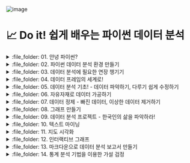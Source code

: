 ![image](https://github.com/sm9199/Python_Data_Analysis_Study/assets/128019851/9687c6c3-2e91-466f-9da9-abae4e090101)


# 📈 Do it! 쉽게 배우는 파이썬 데이터 분석 

<details>
<summary> :file_folder: 01. 안녕 파이썬? </summary>
<div markdown="1">

#### 📌 [01-1 데이터 분석과 파이썬](https://github.com/sm9199/Python_Data_Analysis_Study/blob/main/01.%20안녕%2C%20파이썬%3F/01-1%20데이터%20분석과%20파이썬.md)

#### 📌 [01-2 파이썬이 강력한 데이터 분석 도구인 이유](https://github.com/sm9199/Python_Data_Analysis_Study/blob/main/01.%20안녕%2C%20파이썬%3F/01-2%20파이썬이%20강력한%20데이터%20분석도구인%20이유.md)

</div>
</details>

<details>
<summary> :file_folder: 02. 파이썬 데이터 분석 환경 만들기 </summary>
<div markdown="1">

#### 📌 [02-1 아나콘다로 파이썬과 JupyterLab 설치하기](https://github.com/sm9199/Python_Data_Analysis_Study/blob/main/02.%20파이썬%20데이터%20분석%20환경%20만들기/02-1%20아나콘다로%20파이썬과%20JupyterLab%20설치하기.md)

#### 📌 [02-2 JupyterLab과 설치하기](https://github.com/sm9199/Python_Data_Analysis_Study/blob/main/02.%20파이썬%20데이터%20분석%20환경%20만들기/02-2%20JupyterLab과%20친해지기.md)

</div>
</details>

<details>
<summary> :file_folder: 03. 데이터 분석에 필요한 연장 챙기기 </summary>
<div markdown="1">

#### 📌 [03-1 변하는 수, '변수' 이해하기](https://github.com/sm9199/Python_Data_Analysis_Study/blob/main/03.%20데이터%20분석에%20필요한%20연장%20챙기기/03-1%20변하는%20수,%20'변수'%20이해하기.md)

#### 📌 [03-2 마술 상자 같은 '함수' 이해하기](https://github.com/sm9199/Python_Data_Analysis_Study/blob/main/03.%20데이터%20분석에%20필요한%20연장%20챙기기/03-2%20마술%20상자%20같은%20'함수'%20이해하기.md)

#### 📌 [03-3 함수 꾸러미, '패키지' 이해하기](https://github.com/sm9199/Python_Data_Analysis_Study/blob/main/03.%20데이터%20분석에%20필요한%20연장%20챙기기/03-3%20함수%20꾸러미,%20'패키지'%20이해하기.md)

</div>
</details>

<details>
<summary> :file_folder: 04. 데이터 프레임의 세계로! </summary>
<div markdown="1">

#### 📌 [04-1 데이터 프레임 이해하기 - 데이터는 어떻게 생겼나?](https://github.com/sm9199/Python_Data_Analysis_Study/blob/main/04.%20데이터%20프레임의%20세계로!/04-1%20데이터%20프레임%20이해하기.md)

#### 📌 [04-2 데이터 프레임 만들기 - 시험 성적 데이터를 만들어 보자! - ver.뉴진스](https://github.com/sm9199/Python_Data_Analysis_Study/blob/main/04.%20데이터%20프레임의%20세계로!/04-2%20데이터%20프레임%20만들기.md)

#### 📌 [04-3 외부 데이터 이용하기 - 축적된 시험 성적 데이터를 불러오자!](https://github.com/sm9199/Python_Data_Analysis_Study/blob/main/04.%20데이터%20프레임의%20세계로!/04-3%20외부데이터%20이용하기.md)

#### 📌 [04-4 정리하기](https://github.com/sm9199/Python_Data_Analysis_Study/blob/main/04.%20데이터%20프레임의%20세계로!/04-4%20정리하기.md)

</div>
</details>

<details>
<summary> :file_folder: 05. 데이터 분석 기초! - 데이터 파악하기, 다루기 쉽게 수정하기 </summary>
<div markdown="1">

#### 📌 [05-1 데이터 파악하기](https://github.com/sm9199/Python_Data_Analysis_Study/blob/main/05.%20데이터%20분석%20기초!%20%20-%20데이터%20파악하기%2C%20다루기%20쉽게%20수정하기/05-1%20데이터%20파악하기.md)

#### 📌 [05-2 변수명 바꾸기](https://github.com/sm9199/Python_Data_Analysis_Study/blob/main/05.%20데이터%20분석%20기초!%20%20-%20데이터%20파악하기%2C%20다루기%20쉽게%20수정하기/05-2%20변수명%20바꾸기.md)

#### 📌 [05-3 파생변수 만들기](https://github.com/sm9199/Python_Data_Analysis_Study/blob/main/05.%20데이터%20분석%20기초!%20%20-%20데이터%20파악하기,%20다루기%20쉽게%20수정하기/05-3%20파생변수%20만들기.md)

#### 📌 [05-4 정리하기](https://github.com/sm9199/Python_Data_Analysis_Study/blob/main/05.%20데이터%20분석%20기초!%20%20-%20데이터%20파악하기%2C%20다루기%20쉽게%20수정하기/05-5%20분석%20도전.md)

#### 📌 [05-5 분석 도전](https://github.com/sm9199/Python_Data_Analysis_Study/blob/main/05.%20데이터%20분석%20기초!%20%20-%20데이터%20파악하기%2C%20다루기%20쉽게%20수정하기/05-5%20분석%20도전.md)

</div>
</details>

<details>
<summary> :file_folder: 06. 자유자재로 데이터 가공하기 </summary>
<div markdown="1">

#### 📌 [06-1 데이터 전처리 - 원하는 형태로 데이터 가공하기](https://github.com/sm9199/Python_Data_Analysis_Study/blob/main/06.%20자유자재로%20데이터%20가공하기/06-1%20데이터%20전처리%20-%20원하는%20형태로%20데이터%20가공하기.md)

#### 📌 [06-2 조건에 맞는 데이터만 추출하기](https://github.com/sm9199/Python_Data_Analysis_Study/blob/main/06.%20자유자재로%20데이터%20가공하기/06-2%20조건에%20맞는%20데이터만%20추출하기.md)

#### 📌 [06-3 필요한 변수만 추출하기](https://github.com/sm9199/Python_Data_Analysis_Study/blob/main/06.%20자유자재로%20데이터%20가공하기/06-3%20필요한%20변수만%20추출하기.md)

#### 📌 [06-4 순서대로 정렬하기](https://github.com/sm9199/Python_Data_Analysis_Study/blob/main/06.%20자유자재로%20데이터%20가공하기/06-3%20필요한%20변수만%20추출하기.md)

#### 📌 [06-5 파생변수 추가하기](https://github.com/sm9199/Python_Data_Analysis_Study/blob/main/06.%20자유자재로%20데이터%20가공하기/06-5%20파생변수%20추가하기.md)

#### 📌 [06-6 집단별로 요약하기](https://github.com/sm9199/Python_Data_Analysis_Study/blob/main/06.%20자유자재로%20데이터%20가공하기/06-6%20집단별로%20요약하기.md)

#### 📌 [06-7 데이터 합치기](https://github.com/sm9199/Python_Data_Analysis_Study/blob/main/06.%20자유자재로%20데이터%20가공하기/06-7%20데이터%20합치기.md)

#### 📌 [06-8 정리하기](https://github.com/sm9199/Python_Data_Analysis_Study/blob/main/06.%20자유자재로%20데이터%20가공하기/06-8%20정리하기.md)

#### 📌 [06-9 분석 도전](https://github.com/sm9199/Python_Data_Analysis_Study/blob/main/06.%20자유자재로%20데이터%20가공하기/06-9%20분석%20도전.md)

</div>
</details>

<details>
<summary> :file_folder: 07. 데이터 정제 - 빠진 데이터, 이상한 데이터 제거하기 </summary>
<div markdown="1">

#### 📌 [07-1 빠진 데이터를 찾아라! - 결측치 정제하기](https://github.com/sm9199/Python_Data_Analysis_Study/blob/main/07.%20데이터%20정제%20-%20빠진%20데이터%2C%20이상한%20데이터%20제거하기/07-1%20빠진%20데이터를%20찾아라!.md)

#### 📌 [07-2 이상한 데이터를 찾아라! - 이상 정제하기](https://github.com/sm9199/Python_Data_Analysis_Study/blob/main/07.%20데이터%20정제%20-%20빠진%20데이터%2C%20이상한%20데이터%20제거하기/07-2%20이상한%20데이터를%20찾아라!.md)

#### 📌 [07-3 정리하기](https://github.com/sm9199/Python_Data_Analysis_Study/blob/main/07.%20데이터%20정제%20-%20빠진%20데이터%2C%20이상한%20데이터%20제거하기/07-3%20정리하기.md)

</div>
</details>

<details>
<summary> :file_folder: 08. 그래프 만들기 </summary>
<div markdown="1">

#### 📌 [08-1 파이썬으로 만들 수 있는 그래프 살펴보기](https://github.com/sm9199/Python_Data_Analysis_Study/blob/main/08.%20그래프%20만들기/08-1%20파이썬으로%20만들%20수%20있는%20그래프%20살펴보기.md)

#### 📌 [08-2 산점도](https://github.com/sm9199/Python_Data_Analysis_Study/blob/main/08.%20그래프%20만들기/08-2%20산점도.md)

#### 📌 [08-3 막대 그래프](https://github.com/sm9199/Python_Data_Analysis_Study/blob/main/08.%20그래프%20만들기/08-3%20막대그래프.md)

#### 📌 [08-4 선 그래프](https://github.com/sm9199/Python_Data_Analysis_Study/blob/main/08.%20그래프%20만들기/08-4%20선%20그래프.md)

#### 📌 [08-5 상자 그림](https://github.com/sm9199/Python_Data_Analysis_Study/blob/main/08.%20그래프%20만들기/08-5%20상자%20그림.md)

#### 📌 [08-6 정리하기](https://github.com/sm9199/Python_Data_Analysis_Study/blob/main/08.%20그래프%20만들기/08-6%20정리하기.md)

</div>
</details>


<details>
<summary> :file_folder: 09. 데이터 분석 프로젝트 - 한국인의 삶을 파악하라! </summary>
<div markdown="1">


#### 📌 [09-1 '한국복지패널 데이터' 분석 준비하기](https://github.com/sm9199/Python_Data_Analysis_Study/blob/main/09.%20데이터%20분석%20프로젝트%20-%20한국인의%20삶을%20파악하라!/09-1%20'한국복지패널%20데이터'%20분석%20준비하기.md)

#### 📌 [09-2 성별에 따른 월급 차이 - 성별에 따라 월급이 다를까?](https://github.com/sm9199/Python_Data_Analysis_Study/blob/main/09.%20데이터%20분석%20프로젝트%20-%20한국인의%20삶을%20파악하라!/09-2%20성별에%20따른%20월급%20차이%20-%20성별에%20따라%20월급이%20다를까%3F.md)

#### 📌 [09-3 나이와 월급의 관계 - 몇 살 때 월급을 가장 많이 받을까?](https://github.com/sm9199/Python_Data_Analysis_Study/blob/main/09.%20데이터%20분석%20프로젝트%20-%20한국인의%20삶을%20파악하라!/09-3%20나이와%20월급의%20관계%20-%20몇%20살%20때%20월급을%20가장%20많이%20받을까%3F.md)

#### 📌 [09-4 연령대에 따른 월급 차이 - 어떤 연령대의 월급이 가장 많을까?](https://github.com/sm9199/Python_Data_Analysis_Study/blob/main/09.%20데이터%20분석%20프로젝트%20-%20한국인의%20삶을%20파악하라!/09-4%20연령대에%20따른%20월급%20차이%20-%20어떤%20연령대의%20월급이%20가장%20많을까%3F.md)

#### 📌 [09-5 연령대 및 성별 월급 차이 - 성별 월급 차이는 연령대별로 다를까?](https://github.com/sm9199/Python_Data_Analysis_Study/blob/main/09.%20데이터%20분석%20프로젝트%20-%20한국인의%20삶을%20파악하라!/09-5%20연령대%20및%20성별%20월급%20차이%20-%20성별%20월급%20차이는%20연령대별로%20다를까%3F.md)

#### 📌 [09-6 직업별 월급 차이 - 어떤 직업이 월급을 가장 많이 받을까?](https://github.com/sm9199/Python_Data_Analysis_Study/blob/main/09.%20데이터%20분석%20프로젝트%20-%20한국인의%20삶을%20파악하라!/09-6%20직업별%20월급%20차이%20-%20어떤%20직업이%20월급을%20가장%20많이%20받을까%3F.md)

#### 📌 [09-7 성별 직업 빈도 - 성별로 어떤 직업이 가장 많을까?](https://github.com/sm9199/Python_Data_Analysis_Study/blob/main/09.%20데이터%20분석%20프로젝트%20-%20한국인의%20삶을%20파악하라!/09-7%20성별%20직업%20빈도%20-%20성별로%20어떤%20직업이%20가장%20많을까%3F.md)

#### 📌 [09-8 종교 유무에 따른 이혼율 - 종교가 있으면 이혼을 덜 할까?](https://github.com/sm9199/Python_Data_Analysis_Study/blob/main/09.%20데이터%20분석%20프로젝트%20-%20한국인의%20삶을%20파악하라!/09-8%20종교%20유무에%20따른%20이혼율%20-%20종교가%20있으면%20이혼을%20덜%20할까%3F.md)

#### 📌 [09-9 지역별 연령대 비율 - 어느 지역에 노년층이 많을까?](https://github.com/sm9199/Python_Data_Analysis_Study/blob/main/09.%20데이터%20분석%20프로젝트%20-%20한국인의%20삶을%20파악하라!/09-9%20지역별%20연령대%20비율%20-%20어느%20지역에%20노년층이%20많을까%3F.md)


</div>
</details>

<details>
<summary> :file_folder: 10. 텍스트 마이닝 </summary>
<div markdown="1">

#### 📌 [10-1 대통령 연설문 텍스트 마이닝](https://github.com/sm9199/Python_Data_Analysis_Study/blob/main/10.%20텍스트%20마이닝/10-1%20대통령%20연설문%20텍스트%20마이닝.md)

</div>
</details>

<details>
<summary> :file_folder: 11. 지도 시각화 </summary>
<div markdown="1">

#### 📌 [11-1 시군구별 인구 단계 구분도 만들기](https://github.com/sm9199/Python_Data_Analysis_Study/blob/main/11.%20지도%20시각화/11-1%20시군구별%20인구%20단계%20구분도%20만들기.md)

#### 📌 [11-2 서울시 동별 외국인 인구 단계 구분도 만들기](https://github.com/sm9199/Python_Data_Analysis_Study/blob/main/11.%20지도%20시각화/11-2%20서울시%20동별%20외국인%20인구%20단계%20구분도%20만들기.md)

</div>
</details>

<details>
<summary> :file_folder: 12. 인터랙티브 그래프 </summary>
<div markdown="1">

#### 📌 [12-1 인터랙티브 그래프 만들기](https://github.com/sm9199/Python_Data_Analysis_Study/blob/main/12.%20인터랙티브%20그래프/12-1%20인터랙티브%20그래프%20만들기.md)

</div>
</details>

<details>
<summary> :file_folder: 13. 마크다운으로 데이터 분석 보고서 만들기 </summary>
<div markdown="1">

#### 📌 [13-1 신뢰할 수 있는 데이터 분석 보고서 만들기](https://github.com/sm9199/Python_Data_Analysis_Study/blob/main/13.%20마크다운으로%20데이터%20분석%20보고서%20만들기/13-1%20신뢰할%20수%20있는%20데이터%20분석%20보고서%20만들기.md)

#### 📌 [13-2 마크다운 문서 만들기](https://github.com/sm9199/Python_Data_Analysis_Study/blob/main/13.%20마크다운으로%20데이터%20분석%20보고서%20만들기/13-2%20마크다운%20문서%20만들기.md)

</div>
</details>

<details>
<summary> :file_folder: 14. 통계 분석 기법을 이용한 가설 검정 </summary>
<div markdown="1">

#### 📌 [14-1 가설 검정이란?](https://github.com/sm9199/Python_Data_Analysis_Study/blob/main/14.%20통계%20분석%20기법을%20이용한%20가설%20검정/14-1%20가설%20검정이란%3F.md)

#### 📌 [14-2 t 검정 - 두 집단의 평균 비교하기](https://github.com/sm9199/Python_Data_Analysis_Study/blob/main/14.%20통계%20분석%20기법을%20이용한%20가설%20검정/14-2%20t%20검정%20-%20두%20집단의%20평균%20비교하기.md)

</div>
</details>
